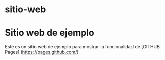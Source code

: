 # sitio-web
Sitio web de ejemplo
==================
Este es un sitio web de ejemplo para mostrar la funcionalidad de [GITHUB Pages] (https://pages.github.com/)
